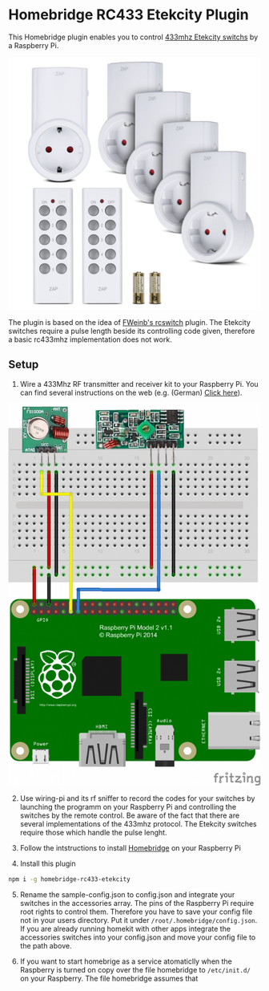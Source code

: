 # Homebridge RC433 Etekcity Plugin

This Homebridge plugin enables you to control [433mhz Etekcity switchs](https://www.amazon.de/dp/B016I3TZ58/ref=wl_it_dp_o_pC_nS_ttl?_encoding=UTF8&colid=3NEM5I6QUP4AR&coliid=I166WF1IKFO0FK) by a Raspberry Pi.

![](https://raw.githubusercontent.com/ChristopherNeuwirth/homebridge-rc433-etekcity/master/docs/71FyoY6RWWL._SL1500_.jpg)

The plugin is based on the idea of [FWeinb's rcswitch](https://github.com/FWeinb/homebridge-rcswitch) plugin.
The Etekcity switches require a pulse length beside its controlling code given, therefore a basic rc433mhz
implementation does not work.

## Setup

1) Wire a 433Mhz RF transmitter and receiver kit to your Raspberry Pi. You can find several instructions on the
web (e.g. (German) [Click here](http://tutorials-raspberrypi.de/raspberry-pi-funksteckdosen-433-mhz-steuern/)).

![](https://raw.githubusercontent.com/ChristopherNeuwirth/homebridge-rc433-etekcity/master/docs/raspberry-pi-funksteckdosen_Steckplatine-678x1024.png)

2) Use wiring-pi and its rf sniffer to record the codes for your switches by launching the programm on your
Raspberry Pi and controlling the switches by the remote control. Be aware of the fact that there are several
implementations of the 433mhz protocol. The Etekcity switches require those which handle the pulse lenght.

3) Follow the intstructions to install [Homebridge](https://github.com/nfarina/homebridge/wiki/Running-HomeBridge-on-a-Raspberry-Pi) on your Raspberry Pi

4) Install this plugin

```bash
npm i -g homebridge-rc433-etekcity
```

5) Rename the sample-config.json to config.json and integrate your switches in the accessories array. The pins
of the Raspberry Pi require root rights to control them. Therefore you have to save your config file not
in your users directory. Put it under `/root/.homebridge/config.json`.
If you are already running homekit with other apps integrate the accessories switches into your config.json
and move your config file to the path above.

6) If you want to start homebrige as a service atomaticlly when the Raspberry is turned on copy over
the file homebridge to `/etc/init.d/` on your Raspberry. The file homebridge assumes that
